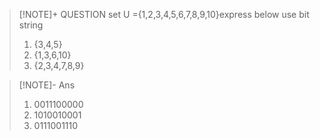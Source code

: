 
> [!NOTE]+ QUESTION
> set U ={1,2,3,4,5,6,7,8,9,10}express below use bit string
> 1. {3,4,5}
> 2. {1,3,6,10}
> 3. {2,3,4,7,8,9}
> 

> [!NOTE]- Ans
> 1. 0011100000
> 2. 1010010001
> 3. 0111001110

